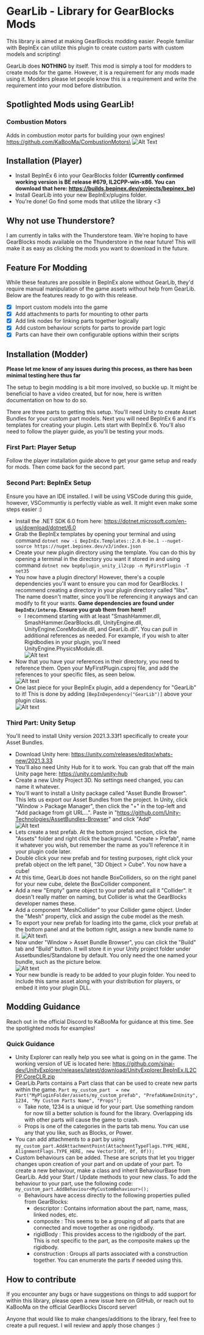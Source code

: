 # GearLib - Library for GearBlocks Mods
This library is aimed at making GearBlocks modding easier. People familiar with BepInEx can utilize this plugin to create custom parts with custom models and scripting!

GearLib does **NOTHING** by itself. This mod is simply a tool for modders to create mods for the game. However, it is a requirement for any mods made using it. Modders please let people know this is a requirement and write the requirement into your mod before distribution.

## Spotlighted Mods using GearLib!
### Combustion Motors
Adds in combustion motor parts for building your own engines!\
https://github.com/KaBooMa/CombustionMotors\
![Alt Text](imgs/spotlights/combustionmotors.png)

## Installation (Player)
- Install BepInEx 6 into your GearBlocks folder **(Currently confirmed working version is BE release #679, IL2CPP-win-x86. You can download that here: https://builds.bepinex.dev/projects/bepinex_be)**
- Install GearLib into your new BepInEx/plugins folder.
- You're done! Go find some mods that utilize the library <3

## Why not use Thunderstore?
I am currently in talks with the Thunderstore team. We're hoping to have GearBlocks mods available on the Thunderstore in the near future! This will make it as easy as clicking the mods you want to download in the future.

## Feature For Modding
While these features are possible in BepInEx alone without GearLib, they'd require manual manipulation of the game assets without help from GearLib. Below are the features ready to go with this release.

- [x] Import custom models into the game
- [x] Add attachments to parts for mounting to other parts
- [x] Add link nodes for linking parts together logically
- [x] Add custom behaviour scripts for parts to provide part logic
- [x] Parts can have their own configurable options within their scripts

## Installation (Modder)
**Please let me know of any issues during this process, as there has been minimal testing here thus far**

The setup to begin modding is a bit more involved, so buckle up. It might be beneficial to have a video created, but for now, here is written documentation on how to do so. 

There are three parts to getting this setup. You'll need Unity to create Asset Bundles for your custom part models. Next you will need BepInEx 6 and it's templates for creating your plugin. Lets start with BepInEx 6. You'll also need to follow the player guide, as you'll be testing your mods.

### First Part: Player Setup
Follow the player installation guide above to get your game setup and ready for mods. Then come back for the second part.

### Second Part: BepInEx Setup
Ensure you have an IDE installed. I will be using VSCode during this guide, however, VSCommuntiy is perfectly viable as well. It might even make some steps easier :)
- Install the .NET SDK 6.0 from here: https://dotnet.microsoft.com/en-us/download/dotnet/6.0
- Grab the BepInEx templates by opening your terminal and using command `dotnet new -i BepInEx.Templates::2.0.0-be.1 --nuget-source https://nuget.bepinex.dev/v3/index.json`
- Create your new plugin directory using the template. You can do this by opening a terminal in the directory you want it stored in and using command `dotnet new bep6plugin_unity_il2cpp -n MyFirstPlugin -T net35`
- You now have a plugin directory! However, there's a couple dependencies you'll want to ensure you can mod for GearBlocks. I recommend creating a directory in your plugin directory called "libs". The name doesn't matter, since you'll be referencing it anyways and can modify to fit your wants. **Game dependencies are found under `BepInEx/interop`. Ensure you grab them from here!!**
  - I recommend starting with at least "SmashHammer.dll, SmashHammer.GearBlocks.dll, UnityEngine.dll, UnityEngine.CoreModule.dll, and GearLib.dll". You can pull in additional references as needed. For example, if you wish to alter Rigidbodies in your plugin, you'll need UnityEngine.PhysicsModule.dll. \
![Alt text](imgs/libs.png)
- Now that you have your references in their directory, you need to reference them. Open your MyFirstPlugin.csproj file, and add the references to your specific files, as seen below.\
![Alt text](imgs/references.png)
- One last piece for your BepInEx plugin, add a dependency for "GearLib" to it! This is done by adding `[BepInDependency("GearLib")]` above your plugin class.\
![Alt text](imgs/gearlib-dep.png)

### Third Part: Unity Setup

You'll need to install Unity version 2021.3.33f1 specifically to create your Asset Bundles.
- Download Unity here: https://unity.com/releases/editor/whats-new/2021.3.33
- You'll also need Unity Hub for it to work. You can grab that off the main Unity page here: https://unity.com/unity-hub
- Create a new Unity Project 3D. No settings need changed, you can name it whatever.
- You'll want to install a Unity package called "Asset Bundle Browser". This lets us export our Asset Bundles from the project. In Unity, click "Window > Package Manager", then click the "+" in the top-left and "Add package from git URL...". Paste in "https://github.com/Unity-Technologies/AssetBundles-Browser" and click "Add"\
![Alt text](imgs/asset-bundler.png)
- Lets create a test prefab. At the bottom project section, click the "Assets" folder and right click the background. "Create > Prefab", name it whatever you wish, but remember the name as you'll reference it in your plugin code later.
- Double click your new prefab and for testing purposes, right click your prefab object on the left panel, "3D Object > Cube". You now have a cube!
- At this time, GearLib does not handle BoxColliders, so on the right panel for your new cube, delete the BoxCollider component.
- Add a new "Empty" game object to your prefab and call it "Collider". It doesn't really matter on naming, but Collider is what the GearBlocks developer names these.
- Add a component "MeshCollider" to your Collider game object. Under the "Mesh" property, click and assign the cube model as the mesh.
- To export your new prefab for loading into the game, click your prefab at the bottom panel and at the bottom right, assign a new bundle name to it.
![Alt text](imgs/bundle-naming.png)\
- Now under "Window > Asset Bundle Browser", you can click the "Build" tab and "Build" button. It will store it in your Unity project folder under Assetbundles/Standalone by default. You only need the one named your bundle, such as the picture below.\
![Alt text](imgs/prefab-example.png)
- Your new bundle is ready to be added to your plugin folder. You need to include this same asset along with your distribution for players, or embed it into your plugin DLL.

## Modding Guidance
Reach out in the official Discord to KaBooMa for guidance at this time. See the spotlighted mods for examples!

### Quick Guidance
- Unity Explorer can really help you see what is going on in the game. The working version of UE is located here: https://github.com/sinai-dev/UnityExplorer/releases/latest/download/UnityExplorer.BepInEx.IL2CPP.CoreCLR.zip
- GearLib.Parts contains a Part class that can be used to create new parts within the game. `Part my_custom_part  = new Part("MyPluginFolder/assets/my_custom_prefab", "PrefabNameInUnity", 1234, "My Custom Parts Name", "Props");`
  - Take note, 1234 is a unique id for your part. Use something random for now till a better solution is found for the library. Overlapping ids with other parts will cause the game to crash.
  - Props is one of the categories in the parts tab menu. You can use any that you like, such as Blocks, or Power.
- You can add attachments to a part by using `my_custom_part.AddAttachmentPoint(AttachmentTypeFlags.TYPE_HERE, AlignmentFlags.TYPE_HERE, new Vector3(0f, 0f, 0f));`
- Custom behaviours can be added. These are scripts that let you trigger changes upon creation of your part and on update of your part. To create a new behaviour, make a class and inherit BehaviourBase from GearLib. Add your Start / Update methods to your new class. To add the behaviour to your part, use the following code: `my_custom_part.AddBehaviour<MyCustomBehaviour>();`
  - Behaviours have access directly to the following properties pulled from GearBlocks:
    - descriptor : Contains information about the part, name, mass, linked nodes, etc.
    - composite : This seems to be a grouping of all parts that are connected and move together as one rigidbody.
    - rigidBody : This provides access to the rigidbody of the part. This is not specific to the part, as the composite makes up the rigidbody.
    - construction : Groups all parts associated with a construction together. You can enumerate the parts if needed using this.

## How to contribute
If you encounter any bugs or have suggestions on things to add support for within this library, please open a new issue here on GitHub, or reach out to KaBooMa on the official GearBlocks Discord server!

Anyone that would like to make changes/additions to the library, feel free to create a pull request. I will review and apply those changes :)